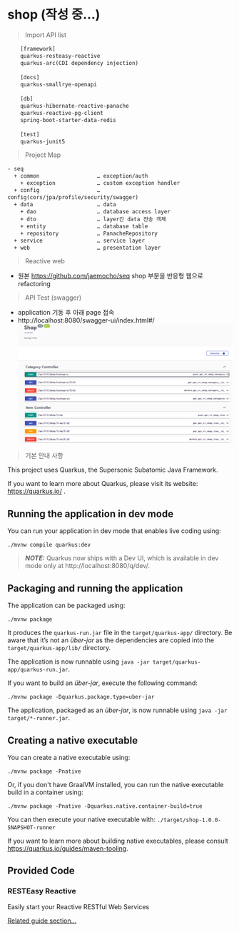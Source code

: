 # shop (작성 중...)

> Import API list

```
    [framework]
    quarkus-resteasy-reactive
    quarkus-arc(CDI dependency injection)
    
    [docs]
    quarkus-smallrye-openapi

    [db]
    quarkus-hibernate-reactive-panache
    quarkus-reactive-pg-client
    spring-boot-starter-data-redis

    [test]
    quarkus-junit5

```

> Project Map

```
- seq
  + common                  … exception/auth 
    + exception             … custom exception handler 
  + config                  … config(cors/jpa/profile/security/swagger)
  + data                    … data
    + dao                   … database access layer
    + dto                   … layer간 data 전송 객체
    + entity                … database table
    + repository            … PanacheRepository
  + service                 … service layer
  + web                     … presentation layer
  ```


> Reactive web 
  
  - 원본 https://github.com/jaemocho/seq shop 부분을 반응형 웹으로 refactoring

  
> API Test (swagger)

 - application 기동 후 아래 page 접속 
 - http://localhost:8080/swagger-ui/index.html#/ 
    ![default](image/swagger_main.PNG)


> 기본 안내 사항 

This project uses Quarkus, the Supersonic Subatomic Java Framework.

If you want to learn more about Quarkus, please visit its website: https://quarkus.io/ .

## Running the application in dev mode

You can run your application in dev mode that enables live coding using:
```shell script
./mvnw compile quarkus:dev
```

> **_NOTE:_**  Quarkus now ships with a Dev UI, which is available in dev mode only at http://localhost:8080/q/dev/.

## Packaging and running the application

The application can be packaged using:
```shell script
./mvnw package
```
It produces the `quarkus-run.jar` file in the `target/quarkus-app/` directory.
Be aware that it’s not an _über-jar_ as the dependencies are copied into the `target/quarkus-app/lib/` directory.

The application is now runnable using `java -jar target/quarkus-app/quarkus-run.jar`.

If you want to build an _über-jar_, execute the following command:
```shell script
./mvnw package -Dquarkus.package.type=uber-jar
```

The application, packaged as an _über-jar_, is now runnable using `java -jar target/*-runner.jar`.

## Creating a native executable

You can create a native executable using: 
```shell script
./mvnw package -Pnative
```

Or, if you don't have GraalVM installed, you can run the native executable build in a container using: 
```shell script
./mvnw package -Pnative -Dquarkus.native.container-build=true
```

You can then execute your native executable with: `./target/shop-1.0.0-SNAPSHOT-runner`

If you want to learn more about building native executables, please consult https://quarkus.io/guides/maven-tooling.

## Provided Code

### RESTEasy Reactive

Easily start your Reactive RESTful Web Services

[Related guide section...](https://quarkus.io/guides/getting-started-reactive#reactive-jax-rs-resources)
